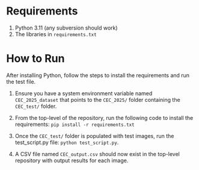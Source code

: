 # Requirements
1. Python 3.11 (any subversion should work)
2. The libraries in ```requirements.txt```

# How to Run
After installing Python, follow the steps to install the requirements and run the test file.

1. Ensure you have a system environment variable named ```CEC_2025_dataset``` that points to the ```CEC_2025/``` folder containing the ```CEC_test/``` folder.

2. From the top-level of the repository, run the following code to install the requirements:
```pip install -r requirements.txt```

3. Once the ```CEC_test/``` folder is populated with test images, run the test_script.py file: ```python test_script.py```.
4. A CSV file named ```CEC_output.csv``` should now exist in the top-level repository with output results for each image.
